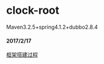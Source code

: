 # clock-root
Maven3.2.5+spring4.1.2+dubbo2.8.4

#### 2017/2/17 
[框架搭建过程](http://note.youdao.com/noteshare?id=dddebaaecef97cde287430db9ce08070&sub=F6E3A7EBEB3748998CCDBA8BE5A9F8F1)



